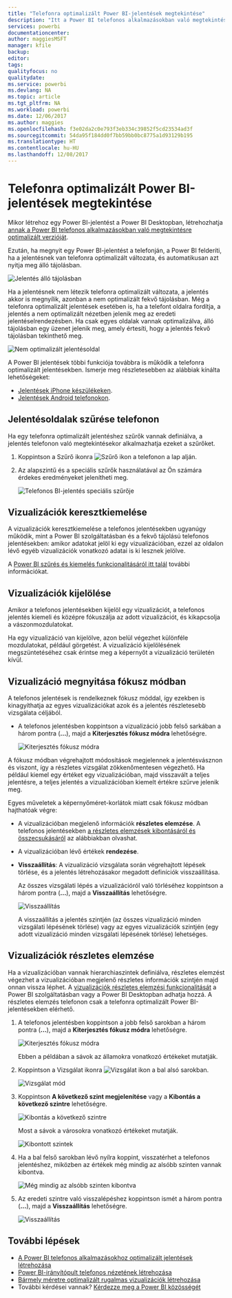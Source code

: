 ```yaml
---
title: "Telefonra optimalizált Power BI-jelentések megtekintése"
description: "Itt a Power BI telefonos alkalmazásokban való megtekintésre optimalizált jelentésoldalak használatáról olvashat."
services: powerbi
documentationcenter: 
author: maggiesMSFT
manager: kfile
backup: 
editor: 
tags: 
qualityfocus: no
qualitydate: 
ms.service: powerbi
ms.devlang: NA
ms.topic: article
ms.tgt_pltfrm: NA
ms.workload: powerbi
ms.date: 12/06/2017
ms.author: maggies
ms.openlocfilehash: f3e02da2c0e793f3eb334c39852f5cd23534ad3f
ms.sourcegitcommit: 54da95f184dd0f7bb59bb0bc8775a1d93129b195
ms.translationtype: HT
ms.contentlocale: hu-HU
ms.lasthandoff: 12/08/2017
---
```

# <a name="view-power-bi-reports-optimized-for-your-phone"></a>Telefonra optimalizált Power BI-jelentések megtekintése
Mikor létrehoz egy Power BI-jelentést a Power BI Desktopban, létrehozhatja [annak a Power BI telefonos alkalmazásokban való megtekintésre optimalizált verzióját](desktop-create-phone-report.md).

Ezután, ha megnyit egy Power BI-jelentést a telefonján, a Power BI felderíti, ha a jelentésnek van telefonra optimalizált változata, és automatikusan azt nyitja meg álló tájolásban.

![Jelentés álló tájolásban](media/mobile-apps-view-phone-report/07-power-bi-phone-report-portrait.png)

Ha a jelentésnek nem létezik telefonra optimalizált változata, a jelentés akkor is megnyílik, azonban a nem optimalizált fekvő tájolásban. Még a telefonra optimalizált jelentések esetében is, ha a telefont oldalra fordítja, a jelentés a nem optimalizált nézetben jelenik meg az eredeti jelentéselrendezésben. Ha csak egyes oldalak vannak optimalizálva, álló tájolásban egy üzenet jelenik meg, amely értesíti, hogy a jelentés fekvő tájolásban tekinthető meg.

![Nem optimalizált jelentésoldal](media/mobile-apps-view-phone-report/06-power-bi-phone-report-page-not-optimized.png)

A Power BI jelentések többi funkciója továbbra is működik a telefonra optimalizált jelentésekben. Ismerje meg részletesebben az alábbiak kínálta lehetőségeket:

* [Jelentések iPhone készülékeken](mobile-reports-in-the-mobile-apps.md). 
* [Jelentések Android telefonokon](mobile-reports-in-the-mobile-apps.md).

## <a name="filter-the-report-page-on-a-phone"></a>Jelentésoldalak szűrése telefonon
Ha egy telefonra optimalizált jelentéshez szűrők vannak definiálva, a jelentés telefonon való megtekintésekor alkalmazhatja ezeket a szűrőket. 

1. Koppintson a Szűrő ikonra ![Szűrő ikon a telefonon](media/mobile-apps-view-phone-report/power-bi-phone-filter-icon.png) a lap alján. 
2. Az alapszintű és a speciális szűrők használatával az Ön számára érdekes eredményeket jelenítheti meg.
   
    ![Telefonos BI-jelentés speciális szűrője](media/mobile-apps-view-phone-report/power-bi-iphone-advanced-filter-toronto.gif)

## <a name="cross-highlight-visuals"></a>Vizualizációk keresztkiemelése
A vizualizációk keresztkiemelése a telefonos jelentésekben ugyanúgy működik, mint a Power BI szolgáltatásban és a fekvő tájolású telefonos jelentésekben: amikor adatokat jelöl ki egy vizualizációban, ezzel az oldalon lévő egyéb vizualizációk vonatkozó adatai is ki lesznek jelölve.

A [Power BI szűrés és kiemelés funkcionalitásáról itt talál](power-bi-reports-filters-and-highlighting.md) további információkat.

## <a name="select-visuals"></a>Vizualizációk kijelölése
Amikor a telefonos jelentésekben kijelöl egy vizualizációt, a telefonos jelentés kiemeli és középre fókuszálja az adott vizualizációt, és kikapcsolja a vászonmozdulatokat.

Ha egy vizualizáció van kijelölve, azon belül végezhet különféle mozdulatokat, például görgetést. A vizualizáció kijelölésének megszüntetéséhez csak érintse meg a képernyőt a vizualizáció területén kívül.

## <a name="open-visuals-in-focus-mode"></a>Vizualizáció megnyitása fókusz módban
A telefonos jelentések is rendelkeznek fókusz móddal, így ezekben is kinagyíthatja az egyes vizualizációkat azok és a jelentés részletesebb vizsgálata céljából.

* A telefonos jelentésben koppintson a vizualizáció jobb felső sarkában a három pontra (**...**), majd a **Kiterjesztés fókusz módra** lehetőségre.
  
    ![Kiterjesztés fókusz módra](media/mobile-apps-view-phone-report/power-bi-phone-report-focus-mode.png)

A fókusz módban végrehajtott módosítások megjelennek a jelentésvásznon és viszont, így a részletes vizsgálat zökkenőmentesen végezhető. Ha például kiemel egy értéket egy vizualizációban, majd visszavált a teljes jelentésre, a teljes jelentés a vizualizációban kiemelt értékre szűrve jelenik meg.

Egyes műveletek a képernyőméret-korlátok miatt csak fókusz módban hajthatóak végre:

* A vizualizációban megjelenő információk **részletes elemzése**. A telefonos jelentésekben [a részletes elemzések kibontásáról és összecsukásáról](mobile-apps-view-phone-report.md#drill-down-in-a-visual) az alábbiakban olvashat.
* A vizualizációban lévő értékek **rendezése**.
* **Visszaállítás**: A vizualizáció vizsgálata során végrehajtott lépések törlése, és a jelentés létrehozásakor megadott definíciók visszaállítása.
  
    Az összes vizsgálati lépés a vizualizációról való törléséhez koppintson a három pontra (**...**), majd a **Visszaállítás** lehetőségre.
  
    ![Visszaállítás](media/mobile-apps-view-phone-report/power-bi-phone-report-revert-levels.png)
  
    A visszaállítás a jelentés szintjén (az összes vizualizáció minden vizsgálati lépésének törlése) vagy az egyes vizualizációk szintjén (egy adott vizualizáció minden vizsgálati lépésének törlése) lehetséges.   

## <a name="drill-down-in-a-visual"></a>Vizualizációk részletes elemzése
Ha a vizualizációban vannak hierarchiaszintek definiálva, részletes elemzést végezhet a vizualizációban megjelenő részletes információk szintjén majd onnan vissza léphet. A [vizualizációk részletes elemzési funkcionalitását](power-bi-visualization-drill-down.md) a Power BI szolgáltatásban vagy a Power BI Desktopban adhatja hozzá. A részletes elemzés telefonon csak a telefonra optimalizált Power BI-jelentésekben elérhető. 

1. A telefonos jelentésben koppintson a jobb felső sarokban a három pontra (**...**), majd a **Kiterjesztés fókusz módra** lehetőségre.
   
    ![Kiterjesztés fókusz módra](media/mobile-apps-view-phone-report/power-bi-phone-report-focus-mode.png)
   
    Ebben a példában a sávok az államokra vonatkozó értékeket mutatják.
2. Koppintson a Vizsgálat ikonra ![Vizsgálat ikon](media/mobile-apps-view-phone-report/power-bi-phone-report-explore-icon.png) a bal alsó sarokban.
   
    ![Vizsgálat mód](media/mobile-apps-view-phone-report/power-bi-phone-report-explore-mode.png)
3. Koppintson **A következő szint megjelenítése** vagy a **Kibontás a következő szintre** lehetőségre.
   
    ![Kibontás a következő szintre](media/mobile-apps-view-phone-report/power-bi-phone-report-expand-levels.png)
   
    Most a sávok a városokra vonatkozó értékeket mutatják.
   
    ![Kibontott szintek](media/mobile-apps-view-phone-report/power-bi-phone-report-expanded-levels.png)
4. Ha a bal felső sarokban lévő nyílra koppint, visszatérhet a telefonos jelentéshez, miközben az értékek még mindig az alsóbb szinten vannak kibontva.
   
    ![Még mindig az alsóbb szinten kibontva](media/mobile-apps-view-phone-report/power-bi-back-to-phone-report-expanded-levels.png)
5. Az eredeti szintre való visszalépéshez koppintson ismét a három pontra (**...**), majd a **Visszaállítás** lehetőségre.
   
    ![Visszaállítás](media/mobile-apps-view-phone-report/power-bi-phone-report-revert-levels.png)

## <a name="next-steps"></a>További lépések
* [A Power BI telefonos alkalmazásokhoz optimalizált jelentések létrehozása](desktop-create-phone-report.md)
* [Power BI-irányítópult telefonos nézetének létrehozása](service-create-dashboard-mobile-phone-view.md)
* [Bármely méretre optimalizált rugalmas vizualizációk létrehozása](desktop-create-responsive-visuals.md)
* További kérdései vannak? [Kérdezze meg a Power BI közösségét](http://community.powerbi.com/)

